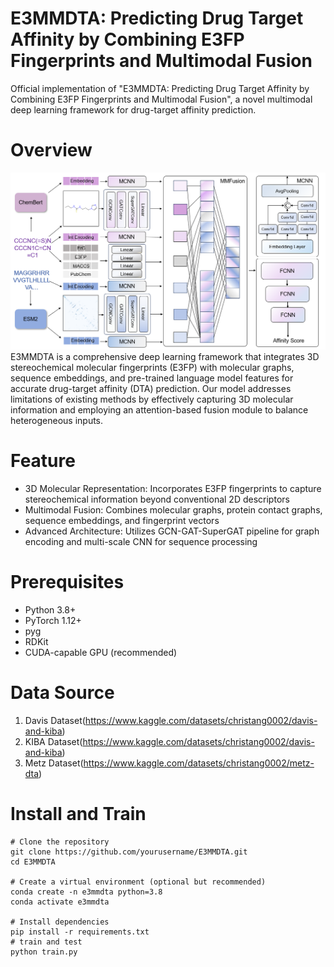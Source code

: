 # E3MMDTA: Predicting Drug Target Affinity by Combining E3FP Fingerprints and Multimodal Fusion
Official implementation of "E3MMDTA: Predicting Drug Target Affinity by Combining E3FP Fingerprints and Multimodal Fusion", a novel multimodal deep learning framework for drug-target affinity prediction.
# Overview
![Frame of E3MMDTA](./frame.png)
E3MMDTA is a comprehensive deep learning framework that integrates 3D stereochemical molecular fingerprints (E3FP) with molecular graphs, sequence embeddings, and pre-trained language model features for accurate drug-target affinity (DTA) prediction. Our model addresses limitations of existing methods by effectively capturing 3D molecular information and employing an attention-based fusion module to balance heterogeneous inputs.
# Feature
- 3D Molecular Representation: Incorporates E3FP fingerprints to capture stereochemical information beyond conventional 2D descriptors
- Multimodal Fusion: Combines molecular graphs, protein contact graphs, sequence embeddings, and fingerprint vectors
- Advanced Architecture: Utilizes GCN-GAT-SuperGAT pipeline for graph encoding and multi-scale CNN for sequence processing
# Prerequisites
- Python 3.8+
- PyTorch 1.12+
- pyg
- RDKit
- CUDA-capable GPU (recommended)
# Data Source
1. Davis Dataset(https://www.kaggle.com/datasets/christang0002/davis-and-kiba)
2. KIBA Dataset(https://www.kaggle.com/datasets/christang0002/davis-and-kiba)
3. Metz Dataset(https://www.kaggle.com/datasets/christang0002/metz-dta)
   
# Install and Train
```
# Clone the repository
git clone https://github.com/yourusername/E3MMDTA.git
cd E3MMDTA

# Create a virtual environment (optional but recommended)
conda create -n e3mmdta python=3.8
conda activate e3mmdta

# Install dependencies
pip install -r requirements.txt
# train and test
python train.py
```
